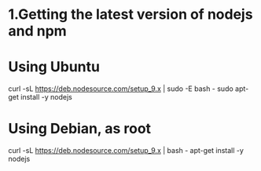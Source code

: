 # 1.Getting the latest version of nodejs and npm

# Using Ubuntu
curl -sL https://deb.nodesource.com/setup_9.x | sudo -E bash -
sudo apt-get install -y nodejs


# Using Debian, as root
curl -sL https://deb.nodesource.com/setup_9.x | bash -
apt-get install -y nodejs
